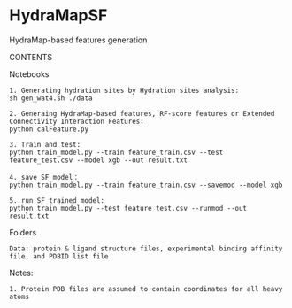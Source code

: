# HydraMapSF
HydraMap-based features generation


CONTENTS

Notebooks

    1. Generating hydration sites by Hydration sites analysis:
    sh gen_wat4.sh ./data
    
    2. Generaing HydraMap-based features, RF-score features or Extended Connectivity Interaction Features:
    python calFeature.py

    3. Train and test:
    python train_model.py --train feature_train.csv --test feature_test.csv --model xgb --out result.txt

    4. save SF model：
    python train_model.py --train feature_train.csv --savemod --model xgb

    5. run SF trained model:
    python train_model.py --test feature_test.csv --runmod --out result.txt

   
Folders
    
    Data: protein & ligand structure files, experimental binding affinity file, and PDBID list file
    
    
Notes:

    1. Protein PDB files are assumed to contain coordinates for all heavy atoms

